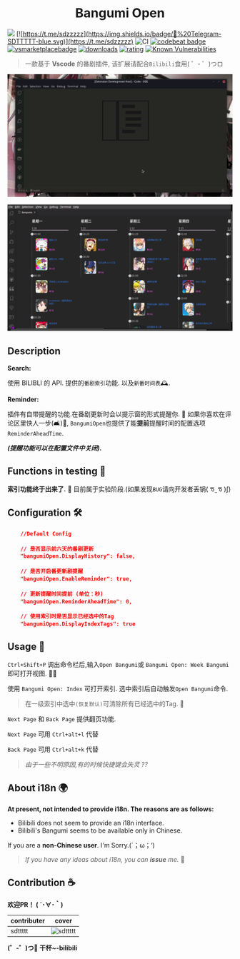 <h1 align="center">
  Bangumi Open
</h1>

[![](https://img.shields.io/badge/%F0%9F%92%AC%20Telegram-Group-blue.svg)](https://t.me/bangumiopen)
[![https://t.me/sdzzzzz](https://img.shields.io/badge/💬%20Telegram-SDTTTTT-blue.svg)](https://t.me/sdzzzzz)
![CI](https://github.com/sdttttt/vscode-bangumi/workflows/CI/badge.svg)
[![codebeat badge](https://codebeat.co/badges/cd0a8650-e9e0-42fd-94c7-0aa866878b00)](https://codebeat.co/projects/github-com-sdttttt-vscode-bangumi-master)
[![vsmarketplacebadge](https://vsmarketplacebadge.apphb.com/version/sdttttt.bangumiopen.svg)](https://github.com/sdttttt/vscode-bangumi)
[![downloads](https://vsmarketplacebadge.apphb.com/downloads/sdttttt.bangumiopen.svg)](https://github.com/sdttttt/vscode-bangumi)
[![rating](https://vsmarketplacebadge.apphb.com/rating/sdttttt.bangumiopen.svg)](https://github.com/sdttttt/vscode-bangumi)
[![Known Vulnerabilities](https://snyk.io/test/github/sdttttt/vscode-bangumi/badge.svg?targetFile=package.json)](https://snyk.io/test/github/sdttttt/vscode-bangumi?targetFile=package.json)

> 一款基于 **Vscode** 的番剧插件, 该扩展请配合`Bilibili`食用( ゜- ゜)つロ

![b1](https://raw.githubusercontent.com/sdttttt/vscode-bangumi/master/resources/b1.gif)

![b2](https://raw.githubusercontent.com/sdttttt/vscode-bangumi/master/resources/b2.png)

## Description

**Search:**

使用 BILIBLI 的 API. 
提供的`番剧索引`功能. 以及`新番时间表`🕰.

**Reminder:**

插件有自带提醒的功能.在番剧更新时会以提示窗的形式提醒你. 🎉
如果你喜欢在评论区里快人一步(🛋️)🏁, `BangumiOpen`也提供了能**提前**提醒时间的配置选项`ReminderAheadTime`.

***(提醒功能可以在配置文件中关闭).***

## Functions in testing 🚧

**索引功能终于出来了.**  🎉
目前属于实验阶段.(如果发现`BUG`请向开发者丢锅( ᖛ ̫ ᖛ )ʃ)

## Configuration 🛠

```json
    //Default Config

    // 是否显示前六天的番剧更新
    "bangumiOpen.DisplayHistory": false,

    // 是否开启番更新剧提醒
    "bangumiOpen.EnableReminder": true,
    
    // 更新提醒时间提前 (单位：秒)
    "bangumiOpen.ReminderAheadTime": 0,
    
    // 使用索引时是否显示已经选中的Tag
    "bangumiOpen.DisplayIndexTags": true
```

## Usage 💖

`Ctrl+Shift+P` 调出命令栏后,输入`Open Bangumi`或 `Bangumi Open: Week Bangumi` 即可打开视图. 🕵️‍♂️

使用 `Bangumi Open: Index` 可打开索引. 选中索引后自动触发`Open Bangumi`命令.

> 在一级索引中选中`(恢复默认)`可清除所有已经选中的Tag. 📑

`Next Page` 和 `Back Page` 提供翻页功能.

`Next Page` 可用 `Ctrl+alt+l` 代替

`Back Page` 可用 `Ctrl+alt+k` 代替

> *由于一些不明原因,有的时候快捷键会失灵 ??*

## About i18n 🌍

**At present, not intended to provide i18n. The reasons are as follows:**
- Bilibili does not seem to provide an i18n interface.
- Bilibili's Bangumi seems to be available only in Chinese.

If you are a **non-Chinese user**.
I'm Sorry.(´；ω；‘)

> *If you have any ideas about i18n, you can **issue** me.* 👋

## Contribution ☕

**欢迎PR！ ( ´･∀･｀)**

|  contributer   | cover  |
|  ----  | ----  |
| sdttttt  | ![sdttttt](https://avatars1.githubusercontent.com/u/42728902?s=96&v=4) |

**(゜-゜)つ🍻 干杯~-bilibili**
